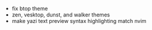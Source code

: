 - fix btop theme
- zen, vesktop, dunst, and walker themes
- make yazi text preview syntax highlighting match nvim
